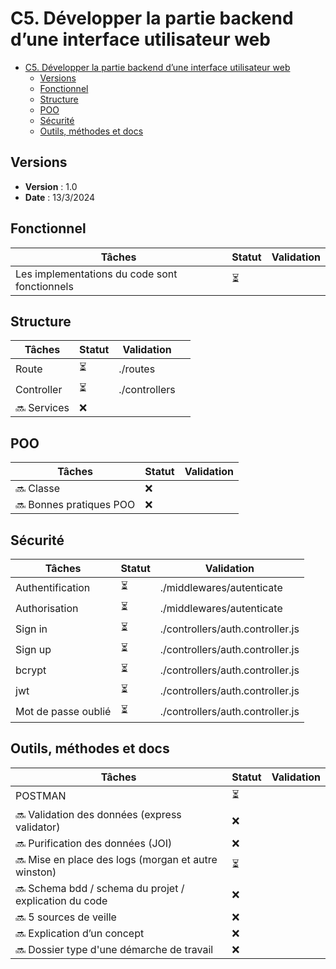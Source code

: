 # C5. Développer la partie backend d’une interface utilisateur web

- [C5. Développer la partie backend d’une interface utilisateur web](#c5-développer-la-partie-backend-dune-interface-utilisateur-web)
  - [Versions](#versions)
  - [Fonctionnel](#fonctionnel)
  - [Structure](#structure)
  - [POO](#poo)
  - [Sécurité](#sécurité)
  - [Outils, méthodes et docs](#outils-méthodes-et-docs)

## Versions

- **Version** : 1.0
- **Date** : 13/3/2024

## Fonctionnel

| Tâches                                        | Statut | Validation |
| --------------------------------------------- | ------ | ---------- |
| Les implementations du code sont fonctionnels | ⏳     |            |

## Structure

| Tâches       | Statut | Validation    |     |
| ------------ | ------ | ------------- | --- |
| Route        | ⏳     | ./routes      |     |
| Controller   | ⏳     | ./controllers |     |
| 🔜 Services  | ❌     |               |     |

## POO

| Tâches                   | Statut | Validation |
| ------------------------ | ------ | ---------- |
| 🔜 Classe               | ❌     |            |
| 🔜 Bonnes pratiques POO | ❌     |            |

## Sécurité

| Tâches              | Statut | Validation |
| ------------------- | ------ | ---------- |
| Authentification    | ⏳     | ./middlewares/autenticate           |
| Authorisation       | ⏳     |  ./middlewares/autenticate          |
| Sign in             | ⏳     | ./controllers/auth.controller.js           |
| Sign up             | ⏳     |  ./controllers/auth.controller.js          |
| bcrypt              | ⏳     |   ./controllers/auth.controller.js         |
| jwt                 | ⏳     |   ./controllers/auth.controller.js         |
| Mot de passe oublié | ⏳     |    ./controllers/auth.controller.js        |

## Outils, méthodes et docs

| Tâches                                                  | Statut | Validation |
| ------------------------------------------------------- | ------ | ---------- |
| POSTMAN                                                 | ⏳     |            |
| 🔜 Validation des données (express validator)          | ❌     |            |
| 🔜 Purification des données (JOI)                      | ❌     |            |
| 🔜 Mise en place des logs (morgan et autre winston)    | ⏳     |            |
| 🔜 Schema bdd / schema du projet / explication du code | ❌     |            |
| 🔜 5 sources de veille                                 | ❌     |            |
| 🔜 Explication d’un concept                            | ❌     |            |
| 🔜 Dossier type d'une démarche de travail              | ❌     |            |
